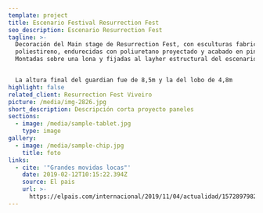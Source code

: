 ```yaml
---
template: project
title: Escenario Festival Resurrection Fest
seo_description: Escenario Resurrection Fest
tagline: >-
  Decoración del Main stage de Resurrection Fest, con esculturas fabricadas en
  poliestireno, endurecidas con poliuretano proyectado y acabado en pintura.
  Montadas sobre una lona y fijadas al layher estructural del escenario.


  La altura final del guardian fue de 8,5m y la del lobo de 4,8m
highlight: false
related_client: Resurrection Fest Viveiro
picture: /media/img-2826.jpg
short_description: Descripción corta proyecto paneles
sections:
  - image: /media/sample-tablet.jpg
    type: image
gallery:
  - image: /media/sample-chip.jpg
    title: foto
links:
  - cite: '"Grandes movidas locas"'
    date: 2019-02-12T10:15:22.394Z
    source: El pais
    url: >-
      https://elpais.com/internacional/2019/11/04/actualidad/1572897982_577464.html
---
```



